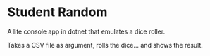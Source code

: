 # Student Random

A lite console app in dotnet that emulates a dice roller. 

Takes a CSV file as argument, rolls the dice... and shows the result.
